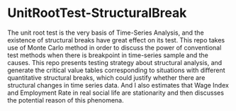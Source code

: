 # UnitRootTest-StructuralBreak

The unit root test is the very basis of Time-Series Analysis, and the existence of structural breaks have great effect on its test. This repo takes use of Monte Carlo method in order to discuss the power of conventional test methods when there is breakpoint in time-series sample and the causes. This repo presents testing strategy about  structural analysis, and generate the critical value tables corresponding to situations with different quantitative structural breaks, which could justify whether there are structural changes in time series data. And I also estimates that Wage Index and Employment Rate in real social life are stationarity and then discusses the potential reason of this phenomena.
